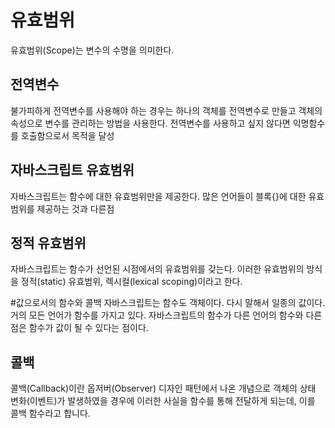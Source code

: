 # 유효범위
유효범위(Scope)는 변수의 수명을 의미한다.

## 전역변수
불가피하게 전역변수를 사용해야 하는 경우는 하나의 객체를 전역변수로 만들고 객체의 속성으로 변수를 관리하는 방법을 사용한다.
전역변수를 사용하고 싶지 않다면 익명함수를 호출함으로서 목적을 달성

## 자바스크립트 유효범위
자바스크립트는 함수에 대한 유효범위만을 제공한다. 많은 언어들이 블록{}에 대한 유효범위를 제공하는 것과 다른점

## 정적 유효범위
자바스크립트는 함수가 선언된 시점에서의 유효범위를 갖는다. 이러한 유효범위의 방식을 정적(static) 유효범위, 렉시컬(lexical scoping)이라고 한다.

#값으로서의 함수와 콜백
자바스크립트는 함수도 객체이다. 다시 말해서 일종의 값이다. 거의 모든 언어가 함수를 가지고 있다. 자바스크립트의 함수가 다른 언어의 함수와 다른점은 함수가 값이 될 수 있다는 점이다.

## 콜백
콜백(Callback)이란 옵저버(Observer) 디자인 패턴에서 나온 개념으로 객체의 상태 변화(이벤트)가 발생하였을 경우에 이러한 사실을 함수를 통해 전달하게 되는데, 이를 콜백 함수라고 합니다.



